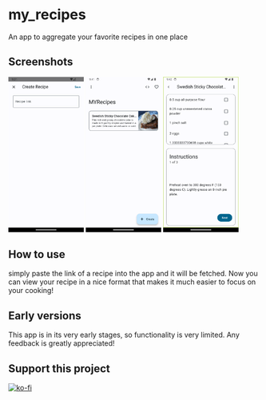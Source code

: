 # my_recipes

An app to aggregate your favorite recipes in one place

## Screenshots

<img src="./screenshots/create_recipe.png" width=30%>
<img src="./screenshots/home_screen.png" width=30%>
<img src="./screenshots/view_recipe.png" width=30%>

## How to use

simply paste the link of a recipe into the app and it will be fetched. Now you can view your recipe in a nice format that makes it much easier to focus on your cooking!

## Early versions

This app is in its very early stages, so functionality is very limited. Any feedback is greatly appreciated!

## Support this project

[![ko-fi](https://ko-fi.com/img/githubbutton_sm.svg)](https://ko-fi.com/P5P5GQJKV)

